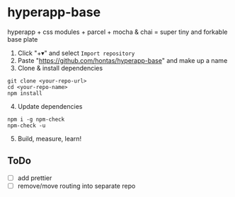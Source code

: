 # hyperapp-base
hyperapp + css modules + parcel + mocha & chai = super tiny and forkable base plate

1. Click "+▾" and select `Import repository`
2. Paste "https://github.com/hontas/hyperapp-base" and make up a name
3. Clone & install dependencies
```shell
git clone <your-repo-url>
cd <your-repo-name>
npm install
```
4. Update dependencies
```shell
npm i -g npm-check
npm-check -u
```
5. Build, measure, learn!

## ToDo
- [ ] add prettier
- [ ] remove/move routing into separate repo
